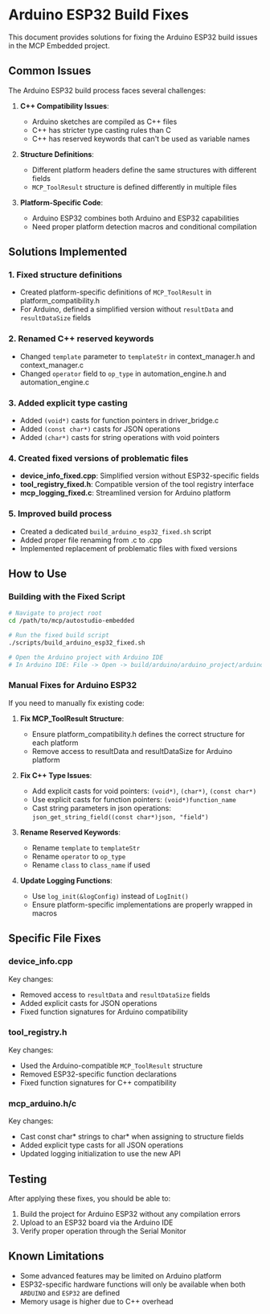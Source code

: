 # Arduino ESP32 Build Fixes

This document provides solutions for fixing the Arduino ESP32 build issues in the MCP Embedded project.

## Common Issues

The Arduino ESP32 build process faces several challenges:

1. **C++ Compatibility Issues**:
   - Arduino sketches are compiled as C++ files
   - C++ has stricter type casting rules than C
   - C++ has reserved keywords that can't be used as variable names

2. **Structure Definitions**:
   - Different platform headers define the same structures with different fields
   - `MCP_ToolResult` structure is defined differently in multiple files

3. **Platform-Specific Code**:
   - Arduino ESP32 combines both Arduino and ESP32 capabilities
   - Need proper platform detection macros and conditional compilation

## Solutions Implemented

### 1. Fixed structure definitions

- Created platform-specific definitions of `MCP_ToolResult` in platform_compatibility.h
- For Arduino, defined a simplified version without `resultData` and `resultDataSize` fields

### 2. Renamed C++ reserved keywords

- Changed `template` parameter to `templateStr` in context_manager.h and context_manager.c
- Changed `operator` field to `op_type` in automation_engine.h and automation_engine.c

### 3. Added explicit type casting

- Added `(void*)` casts for function pointers in driver_bridge.c
- Added `(const char*)` casts for JSON operations
- Added `(char*)` casts for string operations with void pointers

### 4. Created fixed versions of problematic files

- **device_info_fixed.cpp**: Simplified version without ESP32-specific fields
- **tool_registry_fixed.h**: Compatible version of the tool registry interface
- **mcp_logging_fixed.c**: Streamlined version for Arduino platform

### 5. Improved build process

- Created a dedicated `build_arduino_esp32_fixed.sh` script
- Added proper file renaming from .c to .cpp
- Implemented replacement of problematic files with fixed versions

## How to Use

### Building with the Fixed Script

```bash
# Navigate to project root
cd /path/to/mcp/autostudio-embedded

# Run the fixed build script
./scripts/build_arduino_esp32_fixed.sh

# Open the Arduino project with Arduino IDE
# In Arduino IDE: File -> Open -> build/arduino/arduino_project/arduino_project.ino
```

### Manual Fixes for Arduino ESP32

If you need to manually fix existing code:

1. **Fix MCP_ToolResult Structure**:
   - Ensure platform_compatibility.h defines the correct structure for each platform
   - Remove access to resultData and resultDataSize for Arduino platform

2. **Fix C++ Type Issues**:
   - Add explicit casts for void pointers: `(void*)`, `(char*)`, `(const char*)`
   - Use explicit casts for function pointers: `(void*)function_name`
   - Cast string parameters in json operations: `json_get_string_field((const char*)json, "field")`

3. **Rename Reserved Keywords**:
   - Rename `template` to `templateStr`
   - Rename `operator` to `op_type` 
   - Rename `class` to `class_name` if used

4. **Update Logging Functions**:
   - Use `log_init(&logConfig)` instead of `LogInit()`
   - Ensure platform-specific implementations are properly wrapped in macros

## Specific File Fixes

### device_info.cpp

Key changes:
- Removed access to `resultData` and `resultDataSize` fields
- Added explicit casts for JSON operations
- Fixed function signatures for Arduino compatibility

### tool_registry.h

Key changes:
- Used the Arduino-compatible `MCP_ToolResult` structure
- Removed ESP32-specific function declarations
- Fixed function signatures for C++ compatibility

### mcp_arduino.h/c

Key changes:
- Cast const char* strings to char* when assigning to structure fields
- Added explicit type casts for all JSON operations
- Updated logging initialization to use the new API

## Testing

After applying these fixes, you should be able to:

1. Build the project for Arduino ESP32 without any compilation errors
2. Upload to an ESP32 board via the Arduino IDE
3. Verify proper operation through the Serial Monitor

## Known Limitations

- Some advanced features may be limited on Arduino platform
- ESP32-specific hardware functions will only be available when both `ARDUINO` and `ESP32` are defined
- Memory usage is higher due to C++ overhead